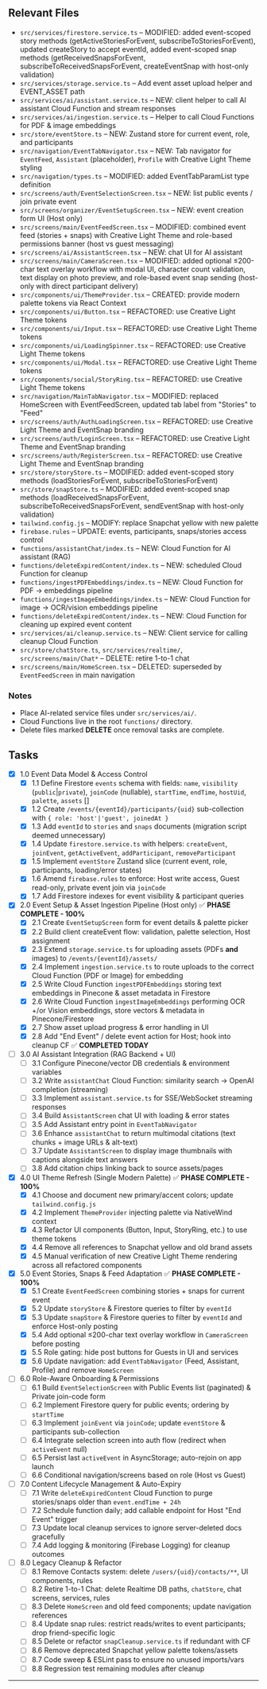## Relevant Files

- `src/services/firestore.service.ts` – MODIFIED: added event-scoped story methods (getActiveStoriesForEvent, subscribeToStoriesForEvent), updated createStory to accept eventId, added event-scoped snap methods (getReceivedSnapsForEvent, subscribeToReceivedSnapsForEvent, createEventSnap with host-only validation)
- `src/services/storage.service.ts` – Add event asset upload helper and EVENT_ASSET path
- `src/services/ai/assistant.service.ts` – NEW: client helper to call AI assistant Cloud Function and stream responses
- `src/services/ai/ingestion.service.ts` – Helper to call Cloud Functions for PDF & image embeddings
- `src/store/eventStore.ts` – NEW: Zustand store for current event, role, and participants
- `src/navigation/EventTabNavigator.tsx` – NEW: Tab navigator for `EventFeed`, `Assistant` (placeholder), `Profile` with Creative Light Theme styling
- `src/navigation/types.ts` – MODIFIED: added EventTabParamList type definition
- `src/screens/auth/EventSelectionScreen.tsx` – NEW: list public events / join private event
- `src/screens/organizer/EventSetupScreen.tsx` – NEW: event creation form UI (Host only)
- `src/screens/main/EventFeedScreen.tsx` – MODIFIED: combined event feed (stories + snaps) with Creative Light Theme and role-based permissions banner (host vs guest messaging)
- `src/screens/ai/AssistantScreen.tsx` – NEW: chat UI for AI assistant
- `src/screens/main/CameraScreen.tsx` – MODIFIED: added optional ≤200-char text overlay workflow with modal UI, character count validation, text display on photo preview, and role-based event snap sending (host-only with direct participant delivery)
- `src/components/ui/ThemeProvider.tsx` – CREATED: provide modern palette tokens via React Context
- `src/components/ui/Button.tsx` – REFACTORED: use Creative Light Theme tokens
- `src/components/ui/Input.tsx` – REFACTORED: use Creative Light Theme tokens
- `src/components/ui/LoadingSpinner.tsx` – REFACTORED: use Creative Light Theme tokens
- `src/components/ui/Modal.tsx` – REFACTORED: use Creative Light Theme tokens
- `src/components/social/StoryRing.tsx` – REFACTORED: use Creative Light Theme tokens
- `src/navigation/MainTabNavigator.tsx` – MODIFIED: replaced HomeScreen with EventFeedScreen, updated tab label from "Stories" to "Feed"
- `src/screens/auth/AuthLoadingScreen.tsx` – REFACTORED: use Creative Light Theme and EventSnap branding
- `src/screens/auth/LoginScreen.tsx` – REFACTORED: use Creative Light Theme and EventSnap branding  
- `src/screens/auth/RegisterScreen.tsx` – REFACTORED: use Creative Light Theme and EventSnap branding
- `src/store/storyStore.ts` – MODIFIED: added event-scoped story methods (loadStoriesForEvent, subscribeToStoriesForEvent)
- `src/store/snapStore.ts` – MODIFIED: added event-scoped snap methods (loadReceivedSnapsForEvent, subscribeToReceivedSnapsForEvent, sendEventSnap with host-only validation)
- `tailwind.config.js` – MODIFY: replace Snapchat yellow with new palette
- `firebase.rules` – UPDATE: events, participants, snaps/stories access control
- `functions/assistantChat/index.ts` – NEW: Cloud Function for AI assistant (RAG)
- `functions/deleteExpiredContent/index.ts` – NEW: scheduled Cloud Function for cleanup
- `functions/ingestPDFEmbeddings/index.ts` – NEW: Cloud Function for PDF → embeddings pipeline
- `functions/ingestImageEmbeddings/index.ts` – NEW: Cloud Function for image → OCR/vision embeddings pipeline
- `functions/deleteExpiredContent/index.ts` – NEW: Cloud Function for cleaning up expired event content
- `src/services/ai/cleanup.service.ts` – NEW: Client service for calling cleanup Cloud Function
- `src/store/chatStore.ts`, `src/services/realtime/`, `src/screens/main/Chat*` – DELETE: retire 1-to-1 chat
- `src/screens/main/HomeScreen.tsx` – DELETED: superseded by `EventFeedScreen` in main navigation

### Notes
- Place AI-related service files under `src/services/ai/`.
- Cloud Functions live in the root `functions/` directory.
- Delete files marked **DELETE** once removal tasks are complete.

## Tasks

- [x] 1.0 Event Data Model & Access Control
  - [x] 1.1 Define Firestore `events` schema with fields: `name`, `visibility` (`public`|`private`), `joinCode` (nullable), `startTime`, `endTime`, `hostUid`, `palette`, `assets` []
  - [x] 1.2 Create `/events/{eventId}/participants/{uid}` sub-collection with `{ role: 'host'|'guest', joinedAt }`
  - [x] 1.3 Add `eventId` to `stories` and `snaps` documents (migration script deemed unnecessary)
  - [x] 1.4 Update `firestore.service.ts` with helpers: `createEvent`, `joinEvent`, `getActiveEvent`, `addParticipant`, `removeParticipant`
  - [x] 1.5 Implement `eventStore` Zustand slice (current event, role, participants, loading/error states)
  - [x] 1.6 Amend `firebase.rules` to enforce: Host write access, Guest read-only, private event join via `joinCode`
  - [x] 1.7 Add Firestore indexes for event visibility & participant queries

- [x] 2.0 Event Setup & Asset Ingestion Pipeline (Host only) ✅ **PHASE COMPLETE - 100%**
  - [x] 2.1 Create `EventSetupScreen` form for event details & palette picker
  - [x] 2.2 Build client createEvent flow: validation, palette selection, Host assignment
  - [x] 2.3 Extend `storage.service.ts` for uploading assets (PDFs **and** images) to `/events/{eventId}/assets/`
  - [x] 2.4 Implement `ingestion.service.ts` to route uploads to the correct Cloud Function (PDF or Image) for embedding
  - [x] 2.5 Write Cloud Function `ingestPDFEmbeddings` storing text embeddings in Pinecone & asset metadata in Firestore
  - [x] 2.6 Write Cloud Function `ingestImageEmbeddings` performing OCR +/or Vision embeddings, store vectors & metadata in Pinecone/Firestore
  - [x] 2.7 Show asset upload progress & error handling in UI
  - [x] 2.8 Add "End Event" / delete event action for Host; hook into cleanup CF ✅ **COMPLETED TODAY**

- [ ] 3.0 AI Assistant Integration (RAG Backend + UI)
  - [ ] 3.1 Configure Pinecone/vector DB credentials & environment variables
  - [ ] 3.2 Write `assistantChat` Cloud Function: similarity search → OpenAI completion (streaming)
  - [ ] 3.3 Implement `assistant.service.ts` for SSE/WebSocket streaming responses
  - [ ] 3.4 Build `AssistantScreen` chat UI with loading & error states
  - [ ] 3.5 Add Assistant entry point in `EventTabNavigator`
  - [ ] 3.6 Enhance `assistantChat` to return multimodal citations (text chunks + image URLs & alt-text)
  - [ ] 3.7 Update `AssistantScreen` to display image thumbnails with captions alongside text answers
  - [ ] 3.8 Add citation chips linking back to source assets/pages

- [x] 4.0 UI Theme Refresh (Single Modern Palette) ✅ **PHASE COMPLETE - 100%**
  - [x] 4.1 Choose and document new primary/accent colors; update `tailwind.config.js`
  - [x] 4.2 Implement `ThemeProvider` injecting palette via NativeWind context
  - [x] 4.3 Refactor UI components (Button, Input, StoryRing, etc.) to use theme tokens
  - [x] 4.4 Remove all references to Snapchat yellow and old brand assets
  - [x] 4.5 Manual verification of new Creative Light Theme rendering across all refactored components

- [x] 5.0 Event Stories, Snaps & Feed Adaptation ✅ **PHASE COMPLETE - 100%**
  - [x] 5.1 Create `EventFeedScreen` combining stories + snaps for current event
  - [x] 5.2 Update `storyStore` & Firestore queries to filter by `eventId`
  - [x] 5.3 Update `snapStore` & Firestore queries to filter by `eventId` and enforce Host-only posting
  - [x] 5.4 Add optional ≤200-char text overlay workflow in `CameraScreen` before posting
  - [x] 5.5 Role gating: hide post buttons for Guests in UI and services
  - [x] 5.6 Update navigation: add `EventTabNavigator` (Feed, Assistant, Profile) and remove `HomeScreen`

- [ ] 6.0 Role-Aware Onboarding & Permissions
  - [ ] 6.1 Build `EventSelectionScreen` with Public Events list (paginated) & Private join-code form
  - [ ] 6.2 Implement Firestore query for public events; ordering by `startTime`
  - [ ] 6.3 Implement `joinEvent` via `joinCode`; update `eventStore` & participants sub-collection
  - [ ] 6.4 Integrate selection screen into auth flow (redirect when `activeEvent` null)
  - [ ] 6.5 Persist last `activeEvent` in AsyncStorage; auto-rejoin on app launch
  - [ ] 6.6 Conditional navigation/screens based on role (Host vs Guest)

- [ ] 7.0 Content Lifecycle Management & Auto-Expiry
  - [ ] 7.1 Write `deleteExpiredContent` Cloud Function to purge stories/snaps older than `event.endTime + 24h`
  - [ ] 7.2 Schedule function daily; add callable endpoint for Host "End Event" trigger
  - [ ] 7.3 Update local cleanup services to ignore server-deleted docs gracefully
  - [ ] 7.4 Add logging & monitoring (Firebase Logging) for cleanup outcomes

- [ ] 8.0 Legacy Cleanup & Refactor
  - [ ] 8.1 Remove Contacts system: delete `/users/{uid}/contacts/**`, UI components, rules
  - [ ] 8.2 Retire 1-to-1 Chat: delete Realtime DB paths, `chatStore`, chat screens, services, rules
  - [ ] 8.3 Delete `HomeScreen` and old feed components; update navigation references
  - [ ] 8.4 Update snap rules: restrict reads/writes to event participants; drop friend-specific logic
  - [ ] 8.5 Delete or refactor `snapCleanup.service.ts` if redundant with CF
  - [ ] 8.6 Remove deprecated Snapchat yellow palette tokens/assets
  - [ ] 8.7 Code sweep & ESLint pass to ensure no unused imports/vars
  - [ ] 8.8 Regression test remaining modules after cleanup

---